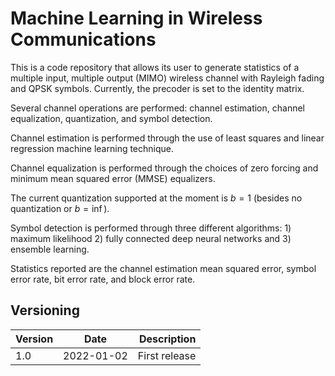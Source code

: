 # Machine Learning in Wireless Communications

This is a code repository that allows its user to generate statistics of a multiple input, multiple output (MIMO) wireless channel with Rayleigh fading and QPSK symbols.  Currently, the precoder is set to the identity matrix.

Several channel operations are performed: channel estimation, channel equalization, quantization, and symbol detection.

Channel estimation is performed through the use of least squares and linear regression machine learning technique.

Channel equalization is performed through the choices of zero forcing and minimum mean squared error (MMSE) equalizers.

The current quantization supported at the moment is $b = 1$ (besides no quantization or $b = \inf$).

Symbol detection is performed through three different algorithms: 1) maximum likelihood 2) fully connected deep neural networks and 3) ensemble learning.

Statistics reported are the channel estimation mean squared error, symbol error rate, bit error rate, and block error rate.

## Versioning

| Version        | Date           | Description  |
| ------------- |:-------------:| -----:|
| 1.0      | 2022-01-02 | First release |
